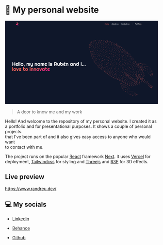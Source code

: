 # 🚀 My personal website

![screenshot](/screenshot.png)

> A door to know me and my work

Hello! And welcome to the repository of my personal website. I created it as<br>
a portfolio and for presentational purposes. It shows a couple of personal projects<br>
that I've been part of and it also gives easy access to anyone who would want <br>
to contact with me.

The project runs on the popular [React][react] framework [Next][next]. It uses [Vercel][vercel] for deployment, [Tailwindcss][tailwindcss] for styling and [Threejs][threejs] and [R3F][r3f] for 3D effects.

## Live preview

https://www.randreu.dev/

## 💻 My socials

- [Linkedin]

- [Behance]

- [Github]

<!-- Links -->

[react]: https://beta.reactjs.org/
[next]: https://nextjs.org
[vercel]: https://vercel.com
[tailwindcss]: https://tailwindcss.com
[threejs]: https://threejs.org
[r3f]: https://docs.pmnd.rs/react-three-fiber/getting-started/introduction
[linkedin]: https://www.linkedin.com/in/rubén-chiquin-0a153721a/
[behance]: https://behance.net/RubenChiquin
[github]: https://github.com/randreu28
